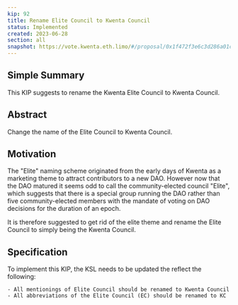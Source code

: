 ```yaml
---
kip: 92
title: Rename Elite Council to Kwenta Council
status: Implemented
created: 2023-06-28
section: all
snapshot: https://vote.kwenta.eth.limo/#/proposal/0x1f472f3e6c3d286a01c865b35fb5711636c1401082edd26140693f172436c095
---
```


## Simple Summary

This KIP suggests to rename the Kwenta Elite Council to Kwenta Council.

## Abstract

Change the name of the Elite Council to Kwenta Council.

## Motivation

The "Elite" naming scheme originated from the early days of Kwenta as a marketing theme to attract contributors to a new DAO. However now that the DAO matured it seems odd to call the community-elected council "Elite", which suggests that there is a special group running the DAO rather than five community-elected members with the mandate of voting on DAO decisions for the duration of an epoch.

It is therefore suggested to get rid of the elite theme and rename the Elite Council to simply being the Kwenta Council.

## Specification

To implement this KIP, the KSL needs to be updated the reflect the following:
    
    - All mentionings of Elite Council should be renamed to Kwenta Council
    - All abbreviations of the Elite Council (EC) should be renamed to KC